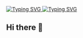 <a href="https://git.io/typing-svg">
  <img src="https://readme-typing-svg.herokuapp.com?font=Fira+Code&duration=3500&color=18D08A&center=true&multiline=true&random=false&width=500&height=70&lines=Hi+there!%F0%9F%91%8B+;I'm+Ryoichi+Homma%E2%9A%BE" alt="Typing SVG" />
</a>

<a href="https://git.io/typing-svg">
  <img src="https://readme-typing-svg.herokuapp.com?font=Fira+Code&duration=3500&center=true&multiline=true&random=false&width=500&height=70&lines=Your+future+favorite+;Full-Stack+Developer%F0%9F%91%A8%F0%9F%8F%BB%E2%80%8D%F0%9F%92%BB" alt="Typing SVG" />
</a>

## Hi there 👋

<!--
**Ryo-samurai6340/Ryo-samurai6340** is a ✨ _special_ ✨ repository because its `README.md` (this file) appears on your GitHub profile.

Here are some ideas to get you started:

- 🔭 I’m currently working on ...
- 🌱 I’m currently learning ...
- 👯 I’m looking to collaborate on ...
- 🤔 I’m looking for help with ...
- 💬 Ask me about ...
- 📫 How to reach me: ...
- 😄 Pronouns: ...
- ⚡ Fun fact: ...
-->
